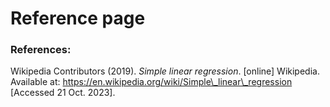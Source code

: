 # Reference page

### References:

Wikipedia Contributors (2019). _Simple linear regression_. \[online] Wikipedia. Available at: https://en.wikipedia.org/wiki/Simple\_linear\_regression \[Accessed 21 Oct. 2023].



##
